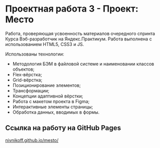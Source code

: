 # Проектная работа 3 - Проект: Место

Работа, проверяющая усвоенность материалов очередного спринта Курса Вэб-разработчик на Яндекс.Практикум. Работа выполнена с использованием HTML5, CSS3 и JS.

Использованы технологии:
* Методология БЭМ в файловой системе и наименовании классов объектов;
* Flex-вёрстка;
* Grid-вёрстка;
* Позиционирование элементов;
* Трансформации;
* Концепции адаптивной вёрстки;
* Работа с макетом проекта в Figma;
* Интерактивные элементы страницы;
* Обработка данных, вводимых в формы.

## Ссылка на работу на GitHub Pages
[nivnikoff.github.io/mesto/](https://nivnikoff.github.io/mesto/)
